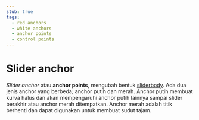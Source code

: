 ```yaml
---
stub: true
tags:
  - red anchors
  - white anchors
  - anchor points
  - control points
---
```


# Slider anchor

*Slider anchor* atau **anchor points**, mengubah bentuk [sliderbody](/wiki/Hit_object/Sliderbody). Ada dua jenis anchor yang berbeda; anchor putih dan merah. Anchor putih membuat kurva halus dan akan mempengaruhi anchor putih lainnya sampai slider berakhir atau anchor merah ditempatkan. Anchor merah adalah titik berhenti dan dapat digunakan untuk membuat sudut tajam.
